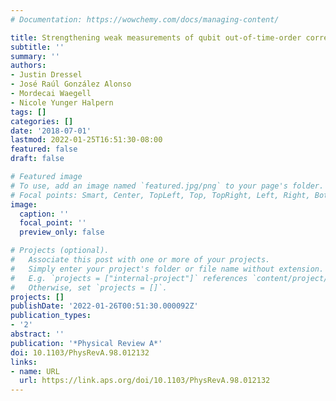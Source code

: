 ```yaml
---
# Documentation: https://wowchemy.com/docs/managing-content/

title: Strengthening weak measurements of qubit out-of-time-order correlators
subtitle: ''
summary: ''
authors:
- Justin Dressel
- José Raúl González Alonso
- Mordecai Waegell
- Nicole Yunger Halpern
tags: []
categories: []
date: '2018-07-01'
lastmod: 2022-01-25T16:51:30-08:00
featured: false
draft: false

# Featured image
# To use, add an image named `featured.jpg/png` to your page's folder.
# Focal points: Smart, Center, TopLeft, Top, TopRight, Left, Right, BottomLeft, Bottom, BottomRight.
image:
  caption: ''
  focal_point: ''
  preview_only: false

# Projects (optional).
#   Associate this post with one or more of your projects.
#   Simply enter your project's folder or file name without extension.
#   E.g. `projects = ["internal-project"]` references `content/project/deep-learning/index.md`.
#   Otherwise, set `projects = []`.
projects: []
publishDate: '2022-01-26T00:51:30.000092Z'
publication_types:
- '2'
abstract: ''
publication: '*Physical Review A*'
doi: 10.1103/PhysRevA.98.012132
links:
- name: URL
  url: https://link.aps.org/doi/10.1103/PhysRevA.98.012132
---
```

